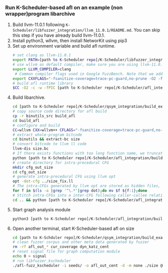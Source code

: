 ### Run K-Scheduler-based afl on an example (non wrapper)program libarchive
1. Build llvm-11.0.1 following ``K-Scheduler/libfuzzer_integration/llvm_11.0.1/README.md``. You can skip this step if you have already build llvm-11.0.1.
2. Install python3, wllvm, then install NetworKit using pip3
3. Set up environment variable and build afl runtime.
    ```sh
    # set clang as llvm-11.0.1
    export PATH=[path to K-Scheduler repo]/K-Scheduler/libfuzzer_integration/llvm_11.0.1/build/bin:$PATH
    # use wllvm as default compiler, make sure you are using llvm-11.0.1
    export LLVM_COMPILER=clang
     # Common compiler flags used in Google FuzzBench. Note that we add "-fsanitize-coverage=no-prune" to ensure a complete CFG intrumentation.
    export CXXFLAGS="-fsanitize-coverage=trace-pc-guard,no-prune -O2 -fno-omit-frame-pointer -gline-tables-only -fsanitize=address,fuzzer-no-link -fsanitize-address-use-after-scope"
    # build afl runtime library
    $CC -O2 -c -w -fPIC [path to K-Scheduler repo]/K-Scheduler/afl_integration/afl-2.52b_kscheduler/llvm_mode/afl-llvm-rt.o.c -o afl-llvm-rt.o
    ```
4. Build libarchive.
    ```sh
    cd [path to K-Scheduler repo]/K-Scheduler/qsym_integration/build_example/
    # copy source code directory for afl build
    cp -r binutils_src build_afl
    cd build_afl
    # configure and build
    CC=wllvm CXX=wllvm++ CFLAGS="-fsanitize-coverage=trace-pc-guard,no-prune -O2 -fsanitize=address"CXXFLAGS="-fsanitize-coverage=trace-pc-guard,no-prune -O2 -fsanitize=address" LDFLAGS=[ABSOLUTE PATH to K-Scheduler repo]/K-Scheduler/afl_integration/build_example/afl-llvm-rt.o ./configure && make -j
    # extract whole-program bitcode
    cd binutils && extract-bc size
    # convert bitcode to llvm ll code
    llvm-dis size.bc
    # If there exists functions with too long function name, we truncate their name with shorter hash. Becasue function with too long function names will be ignored by llvm opt CFG construction.
    python [path to K-Scheduler repo]/K-Scheduler/afl_integration/build_example/fix_long_fun_name.py size.ll
    # create directory for intra-precedural CFG
    mkdir cfg_out_size
    cd cfg_out_size
    # generate intra-precedural CFG using llvm opt
    opt -dot-cfg ../size_fix.ll
    # The intra-CFGs generated by llvm opt are stored as hidden files, rename them as normal files.
    for f in $(ls -a |grep '^\.*'|grep dot);do mv $f ${f:1};done
    # Stitch intra-CFGs into a inter-CFG following caller-callee relationships
    cd .. && python [path to K-Scheduler repo]/K-Scheduler/afl_integration/build_example/gen_graph.py ./size_fix.ll cfg_out_size
    ```
5. Start graph analysis module 
    ```sh
    python3 [path to K-Scheduler repo]/K-Scheduler/afl_integration/build_example/gen_dyn_weight.py
    ```
6. Open another terminal, start K-Scheduler-based afl on size
    ```sh
    cd [path to K-Schduler repo]/K-Scheduler/qsym_integration/build_example/
    # clean fuzzer corpus and other meta data generated by fuzzer
    rm -rf afl_out_* cur_coverage dyn_katz_cent
    # reset signal file for graph computation module
    echo 0 > signal
    # run libfuzzer_kscheduler
    ./afl-fuzz_kscheduler -i seeds/ -o afl_out_cent -d -m none ./size @@
    ```